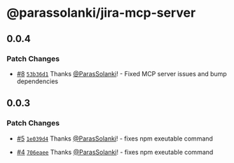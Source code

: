 # @parassolanki/jira-mcp-server

## 0.0.4

### Patch Changes

- [#8](https://github.com/ParasSolanki/jira-mcp-server/pull/8) [`53b36d1`](https://github.com/ParasSolanki/jira-mcp-server/commit/53b36d1c4137a76194163b210cfa664d3fb8a1e4) Thanks [@ParasSolanki](https://github.com/ParasSolanki)! - Fixed MCP server issues and bump dependencies

## 0.0.3

### Patch Changes

- [#5](https://github.com/ParasSolanki/jira-mcp-server/pull/5) [`1e039d4`](https://github.com/ParasSolanki/jira-mcp-server/commit/1e039d44256b05bb1848d9238cd33114457407c2) Thanks [@ParasSolanki](https://github.com/ParasSolanki)! - fixes npm exeutable command

- [#4](https://github.com/ParasSolanki/jira-mcp-server/pull/4) [`706eaee`](https://github.com/ParasSolanki/jira-mcp-server/commit/706eaee37de1633f9be71a8ed2967eff9d12a6bc) Thanks [@ParasSolanki](https://github.com/ParasSolanki)! - fixes npm exeutable command
